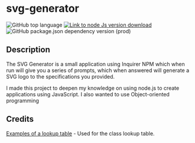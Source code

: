 # svg-generator

![GitHub top language](https://img.shields.io/github/languages/top/JackStockwell/svg-generator)
[![Link to node Js version download](https://img.shields.io/badge/node-v16.18.0-green)](https://nodejs.org/download/release/latest-v16.x/) 
![GitHub package.json dependency version (prod)](https://img.shields.io/github/package-json/dependency-version/JackStockwell/svg-generator/inquirer)

## Description

The SVG Generator is a small application using Inquirer NPM which when run will give you a series of prompts, which when answered will generate a SVG logo to the specifications you provided.

I made this project to deepen my knowledge on using node.js to create applications using JavaScript. I also wanted to use Object-oriented programming 

## Credits

[Examples of a lookup table](https://dev.to/k_penguin_sato/use-lookup-tables-for-cleaning-up-your-js-ts-code-9gk) - Used for the class lookup table.